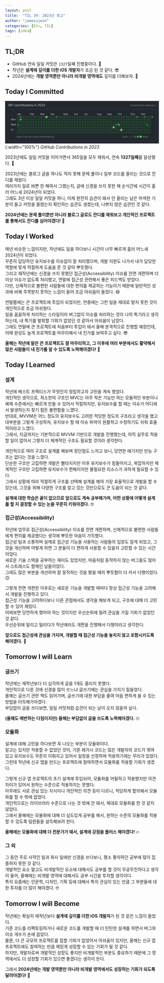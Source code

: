 ```yaml
---
layout: post
title:  "TIL 39: 2023년 회고"
author: "jamesujeon"
categories: [Etc, TIL]
tags: [idea]
---
```


## TL;DR

- GitHub 연속 일일 커밋은 `1327`일째 진행중이다. 🌱
- 작년은 **설계에 깊이를 더한 iOS 개발자**가 조금 된 것 같다. 😎
- 2024년에는 **개발 영역뿐만 아니라 비개발 영역에도** 깊이를 더해보자. 💪

## Today I Committed

![GitHub 2023 Contributions](assets/github_2023_contributions.png){:width="100%"}
*GitHub Contributions in 2023*

2023년에도 일일 커밋을 이어가면서 365일을 모두 채워서, 연속 **1327일째**를 달성했다. 🥳

2023년에는 블로그 글을 하나도 적지 못해 문제 풀이나 일부 코드를 올리는 것으로 잔디를 채웠다.  
여러가지 일로 바쁜 한 해여서 그랬는지, 글에 신경을 쓰지 못한 채 순식간에 시간이 흘러 어느새 2024년이 되었다.  
그래도 3년 이상 일일 커밋을 하니, 이제 완전히 습관이 돼서 안 올리는 날은 어색한 기분이 들고 커밋을 올렸는지 확인하는 습관도 생겼는데, 나쁘지 않은 습관인 것 같다.

**2024년에는 문제 풀이뿐만 아니라 블로그 글로도 잔디를 채워보고 개인적인 프로젝트를 통해서도 잔디를 심어야겠다!** 👊

## Today I Worked

매년 비슷한 느낌이지만, 작년에도 일을 하다보니 시간이 너무 빠르게 흘러 어느새 2024년이 되었다.  
꾸준히 담당하던 유지보수를 이슈없이 잘 처리했으며, 개발 지원도 나가서 내가 담당한 역할에 맞게 적절하게 도움을 준 것 같아 뿌듯했다.  
그리고 재작년에는 신경을 쓰지 못했던 접근성(Accessibility) 이슈를 전면 개편하며 더 이상 이슈가 없도록 처리했고, 연말에 접근성 관련해서 좋은 피드백도 받았다.  
다만, 신체적으로 불편한 사람들에 대한 편의를 제공하는 기능이기 때문에 일반적인 성과에 비해 주목받지 못하는 느낌이 들어 조금 아쉬움이 들었다. 😅

연말쯤에는 큰 프로젝트에 투입이 되었지만, 연중에는 그런 일을 제대로 맡지 못한 것이 개인적으로 조금 아쉬웠다.  
일을 꼼꼼하게 처리하는 스타일이라 버그없이 이슈를 처리하는 것이 나의 특기라고 생각하는데, 내 특기를 발휘할 기회가 없었던 것 같아서 아쉬움이 남았다.  
그래도 연말에 큰 프로젝트에 처음부터 투입이 돼서 올해 본격적으로 진행할 예정인데, 이때 완성도 높게 프로젝트를 마무리해서 내 진가를 보여주고 싶다. 😎

**올해는 작년에 맡은 큰 프로젝트도 잘 마무리하고, 그 이후에 여러 부분에서도 활약해서 많은 사람들이 내 진가를 알 수 있도록 노력해야겠다!** 🧐

## Today I Learned

### 설계

작년에 베스트 프랙티스가 무엇인지 정립하고자 고민을 계속 했었다.  
개인적인 생각으로, 최소한의 구조인 MVC는 아주 작은 기능만 하는 모듈적인 부분이나 예제 수준에서는 빠르게 만들 수 있어서 적절하지만,
유지보수를 할 때는 이슈가 어디에서 발생하는지 찾기 힘든 불편함을 느꼈다.  
반대로, MVVM은 어느 정도의 유지보수도 고려한 적당한 정도의 구조라고 생각을 했고 대부분을 그렇게 구성하자,
유지보수 할 때 이슈 파악이 원활하고 수정하기도 쉬워 효율적이라고 느꼈다.  
그래서, 지금까지는 기본적으로 MVVM 기반으로 개발을 진행했는데, 아직 실무로 적용할 일이 없어서 그렇지 더 체계적인 구조도 필요할 것이라 생각한다.

개인적으로 여러 구조로 설계를 해보며 장단점도 느끼고 보니, 당연한 얘기지만 만능 구조는 없다는 것을 느꼈다.  
단순한 구조만 고집하면 개발은 빨라지지만 이후 유지보수가 힘들어지고, 복잡하지만 체계적인 구조만 고집하면 유지보수가 편해지지만 불필요한 리소스가 과하게 필요할 수 있다.  
그래서 상황에 따라 적절하게 구조를 선택해 설계를 해야 가장 효율적으로 개발을 할 수 있는데, 그것을 위해 다양한 구조를 알고 있는 것만으로도 큰 도움이 되는 것 같다.

**설계에 대한 학습은 끝이 없으므로 앞으로도 계속 공부해가며, 어떤 상황에 어떻게 설계를 할 지 결정할 수 있는 눈을 꾸준히 키워야겠다.** 🤓

### 접근성(Accessibility)

작년에 업무로 접근성(Accessibility) 이슈를 전면 개편하며, 신체적으로 불편한 사람들에게 편의를 제공했다는 생각에 뿌듯한 마음이 가득했다.  
접근성 팀과 소통하며 실제로 접근성 기능을 사용하는 사람들의 입장도 알게 되었고, 그것을 개선하며 어떻게 하면 그 분들이 더 편하게 사용할 수 있을지 고민할 수 있는 시간이었다.  
새로운 기술 스택을 공부하는 재미도 있었지만, 마음처럼 동작하지 않는 버그들도 많아서 스트레스도 함께인 날들이었다.  
그래도 많은 부분을 개선하며 잘 동작하는 것을 봤을 때의 뿌듯함이 더 커서 다행이었다. 😊

그렇게 전면 개편한 이후로는 새로운 기능을 개발할 때마다 항상 접근성 기능을 고려해서 개발을 진행하고 있다.  
접근성 기능을 고려하다보니 다른 관점에서도 생각을 해보게 되고, 구조에 대해 더 고민할 수 있어 재밌다.  
어찌보면 당연하게 했어야 하는 것이지만 우선순위에 밀려 관심을 가질 기회가 없었던 것 같다.  
우선순위에 밀리고 밀리다가 작년에라도 개편을 진행해서 다행이라고 생각한다.

**앞으로도 접근성에 관심을 가지며, 개발할 때 접근성 기능을 놓치지 않고 포함시키도록 해야겠다.** 🧐

## Tomorrow I will Learn

### 글쓰기

작년에는 재작년보다 더 심각하게 글을 1개도 올리지 못했다.  
개인적으로 다른 것에 신경을 많이 쓰느냐 글쓰기에는 관심을 가지기 힘들었다.  
올해는 글쓰기 관련 책도 읽어가며, 글쓰기에 대한 부담을 줄여 마음 편하게 쓸 수 있는 방법을 터득해가야겠다.  
부담없이 글을 쓰다보면, 일일 커밋처럼 습관이 되는 날이 오지 않을까 싶다.

**(올해도 매번하는 다짐이지만) 올해는 부담없이 글을 쓰도록 노력해야겠다.** 🙄

### 모듈화

설계에 대해 고민을 하다보면 꼭 나오는 부분이 모듈화이다.  
알고는 있지만 적용할 수 없었던 것이, 기존 레거시 코드는 많은 개발자의 코드가 엮여 있고 유지보수도 꾸준히 이뤄지고 있어서 일정을 산정하며 적용하기에는 무리가 있었다.  
그런데 작년에 신규 앱을 만드는 프로젝트에 참여하면서 모듈화를 적용할 기회가 생겼다.

그렇게 신규 앱 프로젝트의 초기 설계에 투입되어, 모듈화를 어필하고 적용했지만 의견 차이가 있어서 원하는 수준으로 적용하지는 못했다.  
아무래도 서로 관심 있는 지식이나 개인적인 의견 등이 다르니, 적당하게 합의해서 모듈화를 할 수 밖에 없었다.  
개인적으로는 라이브러리 수준으로 나눈 것 밖에 안 돼서, 제대로 모듈화를 한 것 같지 않았다.  
그래서 올해에는 모듈화에 대해 더 심도있게 공부를 해서, 원하는 수준의 모듈화를 적용할 수 있도록 팀원들을 설득해보려 한다.

**올해에는 모듈화에 대해 더 전문가가 돼서, 설계에 강점을 플러스 해야겠다!** 🔥

### 그 외

그 동안 주로 사적인 일과 회사 일에만 신경을 쓰다보니, 평소 좋아하던 공부에 많이 집중하지 못한 것 같다.  
개발적인 요소 말고도 비개발적인 요소에 대해서도 공부를 할 것이 무궁무진하다고 생각이 들어, 올해에는 비개발 영역에 대해서도 공부 시간을 투자할 생각이다.  
특히 요즘에는 인문학, 디자인, 기획 등에 대해서 특히 관심이 있는 만큼 그 부분들에 대한 투자를 더 많이 해야겠다. 🤓

## Tomorrow I will Become

작년에는 확실히 재작년보다 **설계에 깊이를 더한 iOS 개발자**가 된 것 같은 느낌이 들었다.  
기존 코드를 리팩토링하거나 새로운 코드를 개발할 때 더 탄탄한 설계를 하면서 버그와 이슈 개수가 손에 꼽았다.  
물론, 더 큰 규모의 프로젝트를 접할 기회가 없었어서 아쉬움이 있지만, 올해는 신규 앱 프로젝트에도 참여하는 만큼 재밌게 성장할 수 있는 기회가 될 것 같다.  
하지만, 개발자로써 개발적인 성장도 좋지만 비개발적인 부분도 중요하기 때문에 그 영역에서도 더 성장할 기회가 있으면 좋겠다는 생각이 든다.

그래서 **2024년에는 개발 영역뿐만 아니라 비개발 영역에서도 성장하는 기회가 되도록 달려야겠다!** 💪
